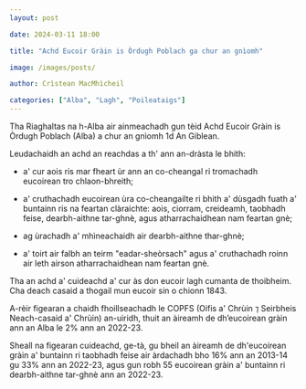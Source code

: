 ```yaml
---
layout: post

date: 2024-03-11 18:00

title: "Achd Eucoir Gràin is Òrdugh Poblach ga chur an gnìomh"

image: /images/posts/

author: Crìstean MacMhìcheil

categories: ["Alba", "Lagh", "Poileataigs"]
---
```


Tha Riaghaltas na h-Alba air ainmeachadh gun tèid Achd Eucoir Gràin is Òrdugh Poblach (Alba) a chur an gnìomh 1d An Giblean.

Leudachaidh an achd an reachdas a th' ann an-dràsta le bhith:

- a' cur aois ris mar fheart ùr ann an co-cheangal ri tromachadh eucoirean tro chlaon-bhreith;

- a' cruthachadh eucoirean ùra co-cheangailte ri bhith a' dùsgadh fuath a' buntainn ris na feartan clàraichte: aois, ciorram, creideamh, taobhadh feise, dearbh-aithne tar-ghnè, agus atharrachaidhean nam feartan gnè;

- ag ùrachadh a' mhìneachaidh air dearbh-aithne thar-ghnè;

- a' toirt air falbh an teirm "eadar-sheòrsach" agus a' cruthachadh roinn air leth airson atharrachaidhean nam feartan gnè.

Tha an achd a' cuideachd a' cur às don eucoir lagh cumanta de thoibheim. Cha deach casaid a thogail mun eucoir sin o chionn 1843.

A-rèir figearan a chaidh fhoillseachadh le COPFS (Oifis a' Chrùin ⁊ Seirbheis Neach-casaid a' Chrùin) an-uiridh, thuit an àireamh de dh’eucoirean gràin ann an Alba le 2% ann an 2022-23.

Sheall na figearan cuideachd, ge-tà, gu bheil an àireamh de dh'eucoirean gràin a' buntainn ri taobhadh feise air àrdachadh bho 16% ann an 2013-14 gu 33% ann an 2022-23, agus gun robh 55 eucoirean gràin a' buntainn ri dearbh-aithne tar-ghnè ann an 2022-23.